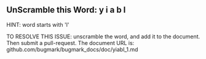 UnScramble this Word: y i a b l
----------

HINT: word starts with 'l'



TO RESOLVE THIS ISSUE: unscramble the word, and add it to the document. Then submit a pull-request.  The document URL is: 
github.com/bugmark/bugmark_docs/doc/yiabl_1.md
